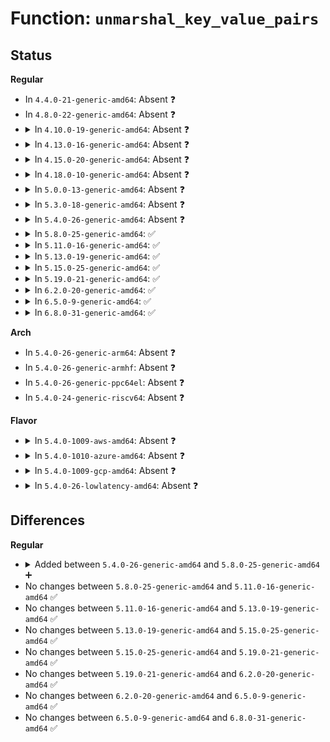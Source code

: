 # Function: <code>unmarshal_key_value_pairs</code>

## Status
<b>Regular</b>
<ul>
<li>
In <code>4.4.0-21-generic-amd64</code>: Absent ❓
</li>
<li>
In <code>4.8.0-22-generic-amd64</code>: Absent ❓
</li>
<li>
<details>
<summary>In <code>4.10.0-19-generic-amd64</code>: Absent ❓</summary>

```json
{
  "name": "unmarshal_key_value_pairs",
  "collision_type": "Unique Static",
  "inline_type": "Full",
  "funcs": [
    {
      "addr": 18446744071595767040,
      "name": "unmarshal_key_value_pairs",
      "external": false,
      "loc": "drivers/firmware/efi/apple-properties.c:57",
      "file": "drivers/firmware/efi/apple-properties.c",
      "inline": "not declared, inlined",
      "caller_inline": [
        "drivers/firmware/efi/apple-properties.c:map_properties"
      ],
      "caller_func": []
    }
  ],
  "symbols": []
}
```
</details>
</li>
<li>
<details>
<summary>In <code>4.13.0-16-generic-amd64</code>: Absent ❓</summary>

```json
{
  "name": "unmarshal_key_value_pairs",
  "collision_type": "Unique Static",
  "inline_type": "Full",
  "funcs": [
    {
      "addr": 18446744071596695834,
      "name": "unmarshal_key_value_pairs",
      "external": false,
      "loc": "drivers/firmware/efi/apple-properties.c:57",
      "file": "drivers/firmware/efi/apple-properties.c",
      "inline": "not declared, inlined",
      "caller_inline": [
        "drivers/firmware/efi/apple-properties.c:map_properties"
      ],
      "caller_func": []
    }
  ],
  "symbols": []
}
```
</details>
</li>
<li>
<details>
<summary>In <code>4.15.0-20-generic-amd64</code>: Absent ❓</summary>

```json
{
  "name": "unmarshal_key_value_pairs",
  "collision_type": "Unique Static",
  "inline_type": "Full",
  "funcs": [
    {
      "addr": 18446744071603025942,
      "name": "unmarshal_key_value_pairs",
      "external": false,
      "loc": "drivers/firmware/efi/apple-properties.c:57",
      "file": "drivers/firmware/efi/apple-properties.c",
      "inline": "not declared, inlined",
      "caller_inline": [],
      "caller_func": []
    }
  ],
  "symbols": []
}
```
</details>
</li>
<li>
<details>
<summary>In <code>4.18.0-10-generic-amd64</code>: Absent ❓</summary>

```json
{
  "name": "unmarshal_key_value_pairs",
  "collision_type": "Unique Static",
  "inline_type": "Full",
  "funcs": [
    {
      "addr": 18446744071603198920,
      "name": "unmarshal_key_value_pairs",
      "external": false,
      "loc": "drivers/firmware/efi/apple-properties.c:59",
      "file": "drivers/firmware/efi/apple-properties.c",
      "inline": "not declared, inlined",
      "caller_inline": [
        "drivers/firmware/efi/apple-properties.c:map_properties"
      ],
      "caller_func": []
    }
  ],
  "symbols": []
}
```
</details>
</li>
<li>
<details>
<summary>In <code>5.0.0-13-generic-amd64</code>: Absent ❓</summary>

```json
{
  "name": "unmarshal_key_value_pairs",
  "collision_type": "Unique Static",
  "inline_type": "Full",
  "funcs": [
    {
      "addr": 18446744071605009303,
      "name": "unmarshal_key_value_pairs",
      "external": false,
      "loc": "drivers/firmware/efi/apple-properties.c:59",
      "file": "drivers/firmware/efi/apple-properties.c",
      "inline": "not declared, inlined",
      "caller_inline": [
        "drivers/firmware/efi/apple-properties.c:map_properties"
      ],
      "caller_func": []
    }
  ],
  "symbols": []
}
```
</details>
</li>
<li>
<details>
<summary>In <code>5.3.0-18-generic-amd64</code>: Absent ❓</summary>

```json
{
  "name": "unmarshal_key_value_pairs",
  "collision_type": "Unique Static",
  "inline_type": "Full",
  "funcs": [
    {
      "addr": 18446744071605121875,
      "name": "unmarshal_key_value_pairs",
      "external": false,
      "loc": "drivers/firmware/efi/apple-properties.c:48",
      "file": "drivers/firmware/efi/apple-properties.c",
      "inline": "not declared, inlined",
      "caller_inline": [
        "drivers/firmware/efi/apple-properties.c:unmarshal_devices"
      ],
      "caller_func": []
    }
  ],
  "symbols": []
}
```
</details>
</li>
<li>
<details>
<summary>In <code>5.4.0-26-generic-amd64</code>: Absent ❓</summary>

```json
{
  "name": "unmarshal_key_value_pairs",
  "collision_type": "Unique Static",
  "inline_type": "Full",
  "funcs": [
    {
      "addr": 18446744071605161250,
      "name": "unmarshal_key_value_pairs",
      "external": false,
      "loc": "drivers/firmware/efi/apple-properties.c:48",
      "file": "drivers/firmware/efi/apple-properties.c",
      "inline": "not declared, inlined",
      "caller_inline": [
        "drivers/firmware/efi/apple-properties.c:unmarshal_devices"
      ],
      "caller_func": []
    }
  ],
  "symbols": []
}
```
</details>
</li>
<li>
<details>
<summary>In <code>5.8.0-25-generic-amd64</code>: ✅</summary>

```c
void unmarshal_key_value_pairs(struct dev_header * dev_header, struct device * dev, const void * ptr, struct property_entry * entry)
```

```json
{
  "name": "unmarshal_key_value_pairs",
  "collision_type": "Unique Static",
  "inline_type": "No",
  "funcs": [
    {
      "addr": 18446744071609430101,
      "name": "unmarshal_key_value_pairs",
      "external": false,
      "loc": "drivers/firmware/efi/apple-properties.c:48",
      "file": "drivers/firmware/efi/apple-properties.c",
      "inline": "seen, unknown",
      "caller_inline": [],
      "caller_func": [
        "drivers/firmware/efi/apple-properties.c:unmarshal_devices"
      ]
    }
  ],
  "symbols": [
    {
      "addr": 18446744071609430101,
      "name": "unmarshal_key_value_pairs",
      "section": ".init.text",
      "bind": "STB_LOCAL",
      "size": 496
    }
  ]
}
```
</details>
</li>
<li>
<details>
<summary>In <code>5.11.0-16-generic-amd64</code>: ✅</summary>

```c
void unmarshal_key_value_pairs(struct dev_header * dev_header, struct device * dev, const void * ptr, struct property_entry * entry)
```

```json
{
  "name": "unmarshal_key_value_pairs",
  "collision_type": "Unique Static",
  "inline_type": "No",
  "funcs": [
    {
      "addr": 18446744071612503945,
      "name": "unmarshal_key_value_pairs",
      "external": false,
      "loc": "drivers/firmware/efi/apple-properties.c:49",
      "file": "drivers/firmware/efi/apple-properties.c",
      "inline": "seen, unknown",
      "caller_inline": [],
      "caller_func": [
        "drivers/firmware/efi/apple-properties.c:unmarshal_devices"
      ]
    }
  ],
  "symbols": [
    {
      "addr": 18446744071612503945,
      "name": "unmarshal_key_value_pairs",
      "section": ".init.text",
      "bind": "STB_LOCAL",
      "size": 516
    }
  ]
}
```
</details>
</li>
<li>
<details>
<summary>In <code>5.13.0-19-generic-amd64</code>: ✅</summary>

```c
void unmarshal_key_value_pairs(struct dev_header * dev_header, struct device * dev, const void * ptr, struct property_entry * entry)
```

```json
{
  "name": "unmarshal_key_value_pairs",
  "collision_type": "Unique Static",
  "inline_type": "No",
  "funcs": [
    {
      "addr": 18446744071614646225,
      "name": "unmarshal_key_value_pairs",
      "external": false,
      "loc": "drivers/firmware/efi/apple-properties.c:49",
      "file": "drivers/firmware/efi/apple-properties.c",
      "inline": "seen, unknown",
      "caller_inline": [],
      "caller_func": [
        "drivers/firmware/efi/apple-properties.c:unmarshal_devices"
      ]
    }
  ],
  "symbols": [
    {
      "addr": 18446744071614646225,
      "name": "unmarshal_key_value_pairs",
      "section": ".init.text",
      "bind": "STB_LOCAL",
      "size": 516
    }
  ]
}
```
</details>
</li>
<li>
<details>
<summary>In <code>5.15.0-25-generic-amd64</code>: ✅</summary>

```c
void unmarshal_key_value_pairs(struct dev_header * dev_header, struct device * dev, const void * ptr, struct property_entry * entry)
```

```json
{
  "name": "unmarshal_key_value_pairs",
  "collision_type": "Unique Static",
  "inline_type": "No",
  "funcs": [
    {
      "addr": 18446744071615604171,
      "name": "unmarshal_key_value_pairs",
      "external": false,
      "loc": "drivers/firmware/efi/apple-properties.c:49",
      "file": "drivers/firmware/efi/apple-properties.c",
      "inline": "seen, unknown",
      "caller_inline": [],
      "caller_func": [
        "drivers/firmware/efi/apple-properties.c:unmarshal_devices"
      ]
    }
  ],
  "symbols": [
    {
      "addr": 18446744071615604171,
      "name": "unmarshal_key_value_pairs",
      "section": ".init.text",
      "bind": "STB_LOCAL",
      "size": 547
    }
  ]
}
```
</details>
</li>
<li>
<details>
<summary>In <code>5.19.0-21-generic-amd64</code>: ✅</summary>

```c
void unmarshal_key_value_pairs(struct dev_header * dev_header, struct device * dev, const void * ptr, struct property_entry * entry)
```

```json
{
  "name": "unmarshal_key_value_pairs",
  "collision_type": "Unique Static",
  "inline_type": "No",
  "funcs": [
    {
      "addr": 18446744071617413932,
      "name": "unmarshal_key_value_pairs",
      "external": false,
      "loc": "drivers/firmware/efi/apple-properties.c:49",
      "file": "drivers/firmware/efi/apple-properties.c",
      "inline": "seen, unknown",
      "caller_inline": [],
      "caller_func": [
        "drivers/firmware/efi/apple-properties.c:unmarshal_devices"
      ]
    }
  ],
  "symbols": [
    {
      "addr": 18446744071617413932,
      "name": "unmarshal_key_value_pairs",
      "section": ".init.text",
      "bind": "STB_LOCAL",
      "size": 556
    }
  ]
}
```
</details>
</li>
<li>
<details>
<summary>In <code>6.2.0-20-generic-amd64</code>: ✅</summary>

```c
void unmarshal_key_value_pairs(struct dev_header * dev_header, struct device * dev, const void * ptr, struct property_entry * entry)
```

```json
{
  "name": "unmarshal_key_value_pairs",
  "collision_type": "Unique Static",
  "inline_type": "No",
  "funcs": [
    {
      "addr": 18446744071628166400,
      "name": "unmarshal_key_value_pairs",
      "external": false,
      "loc": "drivers/firmware/efi/apple-properties.c:49",
      "file": "drivers/firmware/efi/apple-properties.c",
      "inline": "seen, unknown",
      "caller_inline": [],
      "caller_func": [
        "drivers/firmware/efi/apple-properties.c:unmarshal_devices"
      ]
    }
  ],
  "symbols": [
    {
      "addr": 18446744071628166400,
      "name": "unmarshal_key_value_pairs",
      "section": ".init.text",
      "bind": "STB_LOCAL",
      "size": 786
    }
  ]
}
```
</details>
</li>
<li>
<details>
<summary>In <code>6.5.0-9-generic-amd64</code>: ✅</summary>

```c
void unmarshal_key_value_pairs(struct dev_header * dev_header, struct device * dev, const void * ptr, struct property_entry * entry)
```

```json
{
  "name": "unmarshal_key_value_pairs",
  "collision_type": "Unique Static",
  "inline_type": "No",
  "funcs": [
    {
      "addr": 18446744071619933728,
      "name": "unmarshal_key_value_pairs",
      "external": false,
      "loc": "drivers/firmware/efi/apple-properties.c:49",
      "file": "drivers/firmware/efi/apple-properties.c",
      "inline": "seen, unknown",
      "caller_inline": [],
      "caller_func": [
        "drivers/firmware/efi/apple-properties.c:unmarshal_devices"
      ]
    }
  ],
  "symbols": [
    {
      "addr": 18446744071619933728,
      "name": "unmarshal_key_value_pairs",
      "section": ".init.text",
      "bind": "STB_LOCAL",
      "size": 786
    }
  ]
}
```
</details>
</li>
<li>
<details>
<summary>In <code>6.8.0-31-generic-amd64</code>: ✅</summary>

```c
void unmarshal_key_value_pairs(struct dev_header * dev_header, struct device * dev, const void * ptr, struct property_entry * entry)
```

```json
{
  "name": "unmarshal_key_value_pairs",
  "collision_type": "Unique Static",
  "inline_type": "No",
  "funcs": [
    {
      "addr": 18446744071622245152,
      "name": "unmarshal_key_value_pairs",
      "external": false,
      "loc": "drivers/firmware/efi/apple-properties.c:49",
      "file": "drivers/firmware/efi/apple-properties.c",
      "inline": "seen, unknown",
      "caller_inline": [],
      "caller_func": [
        "drivers/firmware/efi/apple-properties.c:unmarshal_devices"
      ]
    }
  ],
  "symbols": [
    {
      "addr": 18446744071622245152,
      "name": "unmarshal_key_value_pairs",
      "section": ".init.text",
      "bind": "STB_LOCAL",
      "size": 786
    }
  ]
}
```
</details>
</li>
</ul>
<b>Arch</b>
<ul>
<li>
In <code>5.4.0-26-generic-arm64</code>: Absent ❓
</li>
<li>
In <code>5.4.0-26-generic-armhf</code>: Absent ❓
</li>
<li>
In <code>5.4.0-26-generic-ppc64el</code>: Absent ❓
</li>
<li>
In <code>5.4.0-24-generic-riscv64</code>: Absent ❓
</li>
</ul>
<b>Flavor</b>
<ul>
<li>
<details>
<summary>In <code>5.4.0-1009-aws-amd64</code>: Absent ❓</summary>

```json
{
  "name": "unmarshal_key_value_pairs",
  "collision_type": "Unique Static",
  "inline_type": "Full",
  "funcs": [
    {
      "addr": 18446744071605051688,
      "name": "unmarshal_key_value_pairs",
      "external": false,
      "loc": "drivers/firmware/efi/apple-properties.c:48",
      "file": "drivers/firmware/efi/apple-properties.c",
      "inline": "not declared, inlined",
      "caller_inline": [
        "drivers/firmware/efi/apple-properties.c:unmarshal_devices"
      ],
      "caller_func": []
    }
  ],
  "symbols": []
}
```
</details>
</li>
<li>
<details>
<summary>In <code>5.4.0-1010-azure-amd64</code>: Absent ❓</summary>

```json
{
  "name": "unmarshal_key_value_pairs",
  "collision_type": "Unique Static",
  "inline_type": "Full",
  "funcs": [
    {
      "addr": 18446744071605017028,
      "name": "unmarshal_key_value_pairs",
      "external": false,
      "loc": "drivers/firmware/efi/apple-properties.c:48",
      "file": "drivers/firmware/efi/apple-properties.c",
      "inline": "not declared, inlined",
      "caller_inline": [
        "drivers/firmware/efi/apple-properties.c:unmarshal_devices"
      ],
      "caller_func": []
    }
  ],
  "symbols": []
}
```
</details>
</li>
<li>
<details>
<summary>In <code>5.4.0-1009-gcp-amd64</code>: Absent ❓</summary>

```json
{
  "name": "unmarshal_key_value_pairs",
  "collision_type": "Unique Static",
  "inline_type": "Full",
  "funcs": [
    {
      "addr": 18446744071605138263,
      "name": "unmarshal_key_value_pairs",
      "external": false,
      "loc": "drivers/firmware/efi/apple-properties.c:48",
      "file": "drivers/firmware/efi/apple-properties.c",
      "inline": "not declared, inlined",
      "caller_inline": [
        "drivers/firmware/efi/apple-properties.c:unmarshal_devices"
      ],
      "caller_func": []
    }
  ],
  "symbols": []
}
```
</details>
</li>
<li>
<details>
<summary>In <code>5.4.0-26-lowlatency-amd64</code>: Absent ❓</summary>

```json
{
  "name": "unmarshal_key_value_pairs",
  "collision_type": "Unique Static",
  "inline_type": "Full",
  "funcs": [
    {
      "addr": 18446744071605165444,
      "name": "unmarshal_key_value_pairs",
      "external": false,
      "loc": "drivers/firmware/efi/apple-properties.c:48",
      "file": "drivers/firmware/efi/apple-properties.c",
      "inline": "not declared, inlined",
      "caller_inline": [
        "drivers/firmware/efi/apple-properties.c:unmarshal_devices"
      ],
      "caller_func": []
    }
  ],
  "symbols": []
}
```
</details>
</li>
</ul>

## Differences
<b>Regular</b>
<ul>
<li>
<details>
<summary>Added between <code>5.4.0-26-generic-amd64</code> and <code>5.8.0-25-generic-amd64</code> ➕</summary>

```c
void unmarshal_key_value_pairs(struct dev_header * dev_header, struct device * dev, const void * ptr, struct property_entry * entry)
```
</details>
</li>
<li>
No changes between <code>5.8.0-25-generic-amd64</code> and <code>5.11.0-16-generic-amd64</code> ✅
</li>
<li>
No changes between <code>5.11.0-16-generic-amd64</code> and <code>5.13.0-19-generic-amd64</code> ✅
</li>
<li>
No changes between <code>5.13.0-19-generic-amd64</code> and <code>5.15.0-25-generic-amd64</code> ✅
</li>
<li>
No changes between <code>5.15.0-25-generic-amd64</code> and <code>5.19.0-21-generic-amd64</code> ✅
</li>
<li>
No changes between <code>5.19.0-21-generic-amd64</code> and <code>6.2.0-20-generic-amd64</code> ✅
</li>
<li>
No changes between <code>6.2.0-20-generic-amd64</code> and <code>6.5.0-9-generic-amd64</code> ✅
</li>
<li>
No changes between <code>6.5.0-9-generic-amd64</code> and <code>6.8.0-31-generic-amd64</code> ✅
</li>
</ul>
